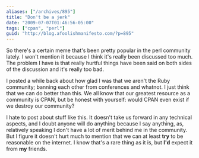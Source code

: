 ```yaml
---
aliases: ["/archives/895"]
title: "Don't be a jerk"
date: "2009-07-07T01:46:56-05:00"
tags: ["cpan", "perl"]
guid: "http://blog.afoolishmanifesto.com/?p=895"
---
```

So there's a certain meme that's been pretty popular in the perl community lately. I won't mention it because I think it's really been discussed too much. The problem I have is that really hurtful things have been said on both sides of the discussion and it's really too bad.

I posted a while back about how glad I was that we aren't the Ruby community; banning each other from conferences and whatnot. I just think that we can do better than this. We all know that our greatest resource as a community is CPAN, but be honest with yourself: would CPAN even exist if we destroy our community?

I hate to post about stuff like this. It doesn't take us forward in any technical aspects, and I doubt anyone will do anything because I say anything, as, relatively speaking I don't have a lot of merit behind me in the community. But I figure it doesn't hurt much to mention that we can at least **try** to be reasonable on the internet. I know that's a rare thing as it is, but **I'd** expect it from **my** friends.
